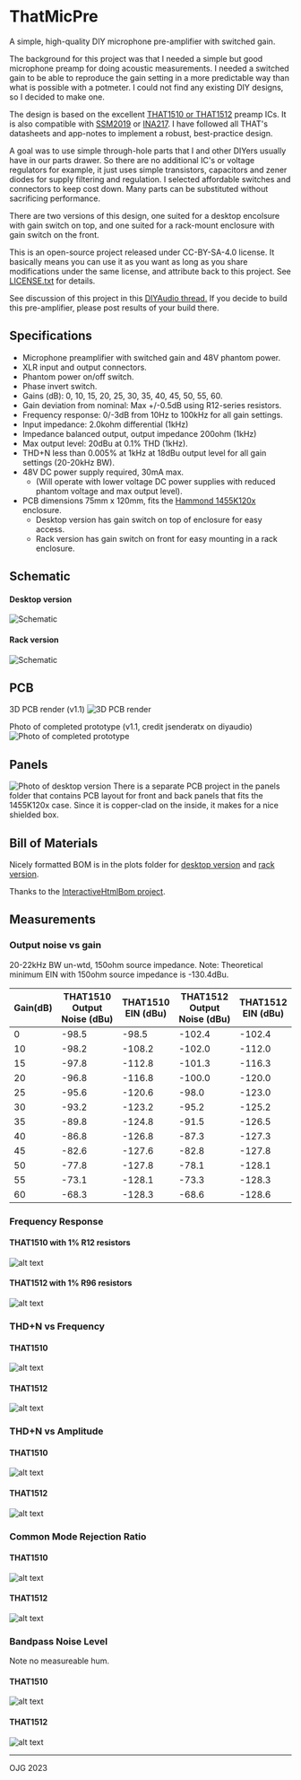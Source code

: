 ThatMicPre
=====
A simple, high-quality DIY microphone pre-amplifier with switched gain.

The background for this project was that I needed a simple but good microphone preamp for doing acoustic measurements. I needed a switched gain to be able to reproduce the gain setting in a more predictable way than what is possible with a potmeter. I could not find any existing DIY designs, so I decided to make one.

The design is based on the excellent [THAT1510 or THAT1512](https://thatcorp.com/that-1510-1512-low-noise-high-performance-audio-preamplifiers/) preamp ICs. It is also compatible with [SSM2019](https://www.analog.com/en/products/ssm2019.html) or [INA217](https://www.ti.com/product/INA217). I have followed all THAT's datasheets and app-notes to implement a robust, best-practice design.

A goal was to use simple through-hole parts that I and other DIYers usually have in our parts drawer. So there are no additional IC's or voltage regulators for example, it just uses simple transistors, capacitors and zener diodes for supply filtering and regulation. I selected affordable switches and connectors to keep cost down. Many parts can be substituted without sacrificing performance.

There are two versions of this design, one suited for a desktop encolsure with gain switch on top, and one suited for a rack-mount enclosure with gain switch on the front.

This is an open-source project released under CC-BY-SA-4.0 license. It basically means you can use it as you want as long as you share modifications under the same license, and attribute back to this project. See [LICENSE.txt](../blob/master/LICENSE.txt) for details.

See discussion of this project in this [DIYAudio thread.](https://www.diyaudio.com/forums/equipment-and-tools/356317-thatmicpre-source-mic-preamp.html) If you decide to build this pre-amplifier, please post results of your build there.

Specifications
-----
* Microphone preamplifier with switched gain and 48V phantom power.
* XLR input and output connectors.
* Phantom power on/off switch.
* Phase invert switch.
* Gains (dB): 0, 10, 15, 20, 25, 30, 35, 40, 45, 50, 55, 60.
* Gain deviation from nominal: Max +/-0.5dB using R12-series resistors.
* Frequency response: 0/-3dB from 10Hz to 100kHz for all gain settings.
* Input impedance: 2.0kohm differential (1kHz)
* Impedance balanced output, output impedance 200ohm (1kHz)
* Max output level: 20dBu at 0.1% THD (1kHz).
* THD+N less than 0.005% at 1kHz at 18dBu output level for all gain settings (20-20kHz BW).
* 48V DC power supply required, 30mA max. 
  * (Will operate with lower voltage DC power supplies with reduced phantom voltage and max output level).
* PCB dimensions 75mm x 120mm, fits the [Hammond 1455K120x](https://www.hammfg.com/part/1455K1201) enclosure.
  * Desktop version has gain switch on top of enclosure for easy access.
  * Rack version has gain switch on front for easy mounting in a rack enclosure.

Schematic
-----
#### Desktop version
![Schematic](desktop/plots/thatmicpre_schematic.png "Schematic")
#### Rack version
![Schematic](rack/plots/thatmicpre_v2.svg "Schematic")

PCB
-----
3D PCB render (v1.1)
![3D PCB render ](desktop/plots/thatmicpre_3dview.png "PCB 3D view")

Photo of completed prototype (v1.1, credit jsenderatx on diyaudio)
![Photo of completed prototype ](desktop/plots/thatmicpre_pcb_v1_1.png "PCB photo")

## Panels
![Photo of desktop version](desktop/plots/thatmicpre_v10_frontback_small.jpg "Desktop with panels")
There is a separate PCB project in the panels folder that contains PCB layout for front and back panels that fits the 1455K120x case. Since it is copper-clad on the inside, it makes for a nice shielded box.

## Bill of Materials
Nicely formatted BOM is in the plots folder for [desktop version](https://htmlpreview.github.io/?https://github.com/ojg/thatmicpre/blob/master/desktop/plots/thatmicpre_bom.html)
and [rack version](https://htmlpreview.github.io/?https://github.com/ojg/thatmicpre/blob/master/rack/plots/thatmicpre_bom.html).

Thanks to the [InteractiveHtmlBom project](https://github.com/openscopeproject/InteractiveHtmlBom).

Measurements
-----
### Output noise vs gain
20-22kHz BW un-wtd, 150ohm source impedance.
Note: Theoretical minimum EIN with 150ohm source impedance is -130.4dBu.

| Gain(dB) | THAT1510<br />Output Noise (dBu) | THAT1510<br />EIN (dBu) | THAT1512<br />Output Noise (dBu) | THAT1512<br />EIN (dBu) |
| --- | --- | --- |--- | --- |
| 0 | -98.5 | -98.5 | -102.4 | -102.4 |
| 10 | -98.2 | -108.2 | -102.0 | -112.0 |
| 15 | -97.8 | -112.8 | -101.3 | -116.3 |
| 20 | -96.8 | -116.8 | -100.0 | -120.0 |
| 25 | -95.6 | -120.6 | -98.0 | -123.0 |
| 30 | -93.2 | -123.2 | -95.2 | -125.2 |
| 35 | -89.8 | -124.8 | -91.5 | -126.5 |
| 40 | -86.8 | -126.8 | -87.3 | -127.3 |
| 45 | -82.6 | -127.6 | -82.8 | -127.8 |
| 50 | -77.8 | -127.8 | -78.1 | -128.1 |
| 55 | -73.1 | -128.1 | -73.3 | -128.3 |
| 60 | -68.3 | -128.3 | -68.6 | -128.6 |

### Frequency Response
#### THAT1510 with 1% R12 resistors
![alt text](docs/freqresp_vs_gain.png "Frequency response")
#### THAT1512 with 1% R96 resistors
![alt text](docs/freqresp_vs_gain_1512.png "Frequency response")

### THD+N vs Frequency
#### THAT1510
![alt text](docs/thdvsfreq_vs_gain.png "THDN vs frequency")
#### THAT1512
![alt text](docs/thdvsfreq_vs_gain_1512.png "THDN vs frequency")

### THD+N vs Amplitude
#### THAT1510
![alt text](docs/thdvsamp_vs_gain.png "THDN vs amplitude")
#### THAT1512
![alt text](docs/thdvsamp_vs_gain_1512.png "THDN vs amplitude")

### Common Mode Rejection Ratio
#### THAT1510
![alt text](docs/cmrr_vs_gain.png "CMRR")
#### THAT1512
![alt text](docs/cmrr_vs_gain_1512.png "CMRR")

### Bandpass Noise Level
Note no measureable hum.
#### THAT1510
![alt text](docs/bandpassnoise_vs_freq_vs_gain.png "Bandpass")
#### THAT1512
![alt text](docs/bandpassnoise_vs_freq_vs_gain_1512.png "Bandpass")



---
OJG 2023
